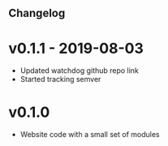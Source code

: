 ## Changelog

# v0.1.1 - 2019-08-03

* Updated watchdog github repo link
* Started tracking semver

# v0.1.0

* Website code with a small set of modules
